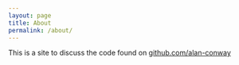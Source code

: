 ```yaml
---
layout: page
title: About
permalink: /about/
---
```


This is a site to discuss the code found on [github.com/alan-conway](https://github.com/alan-conway)
